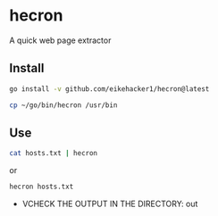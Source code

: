 # hecron
A quick web page extractor

## Install
````bash
go install -v github.com/eikehacker1/hecron@latest
````
````bash
cp ~/go/bin/hecron /usr/bin 
````

## Use 
````bash
cat hosts.txt | hecron
````
or 

````bash
hecron hosts.txt 
````
* VCHECK THE OUTPUT IN THE DIRECTORY: out
